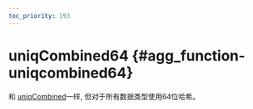 ```yaml
---
toc_priority: 193
---
```


# uniqCombined64 {#agg_function-uniqcombined64}

和 [uniqCombined](../../../sql-reference/aggregate-functions/reference/uniqcombined.md#agg_function-uniqcombined)一样, 但对于所有数据类型使用64位哈希。
